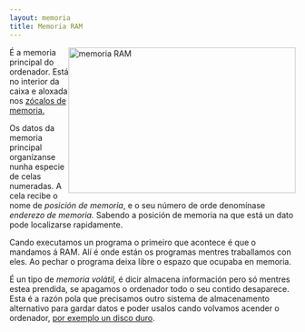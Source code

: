 ```yaml
---
layout: memoria
title: Memoria RAM
---
```



   <img style="float:right" height="256px"  alt="memoria RAM" src="/imaxes/ddr.png" width="400px">

É a memoria principal do ordenador. Está no interior da caixa  e aloxada nos [zócalos de memoria.]({{site.url}}/placa/05zocalos)


Os datos da memoria principal organízanse nunha especie de celas numeradas. A cela recibe o nome de *posición de memoria*, e o seu número de orde denomínase *enderezo de memoria.* Sabendo a posición de memoria na que está un dato pode localizarse rapidamente. 


Cando executamos un programa o primeiro que acontece é que o mandamos á RAM. Alí é onde están os programas mentres traballamos con eles. Ao pechar o programa deixa libre o espazo que ocupaba en memoria.


É un tipo de *memoria volátil,* é dicir almacena información pero só mentres estea prendida, se apagamos o ordenador todo o seu contido desaparece. Esta é a razón pola que precisamos outro sistema de almacenamento alternativo para gardar datos e poder usalos cando volvamos acender o ordenador, [por exemplo un disco duro]({{site.url}}/montaxe/10discoDuro).
